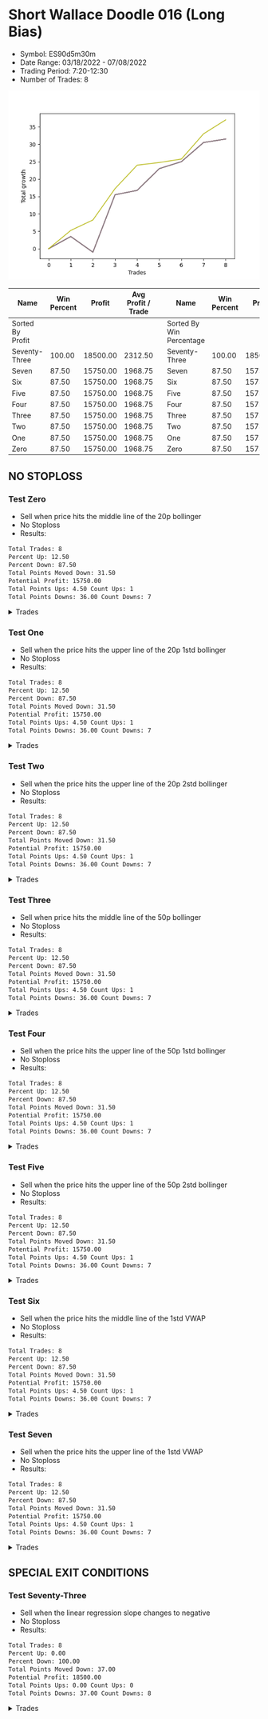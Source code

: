 # Short Wallace Doodle 016 (Long Bias)
- Symbol: ES90d5m30m
- Date Range: 03/18/2022 - 07/08/2022
- Trading Period: 7:20-12:30
- Number of Trades: 8

![Plot](ShortWallaceDoodle016ES90d5m30m(LongBias).png)

| Name | Win Percent | Profit | Avg Profit / Trade |     | Name | Win Percent | Profit | Avg Profit / Trade |
| ---- | ----------- | ------ | ------------------ | --- | ---- | ----------- | ------ | ------------------ |
| Sorted By <br> Profit | | | | | Sorted By <br> Win Percentage ||||
| Seventy-Three | 100.00 | 18500.00 | 2312.50 |     | Seventy-Three | 100.00 | 18500.00 | 2312.50 |
| Seven | 87.50 | 15750.00 | 1968.75 |     | Seven | 87.50 | 15750.00 | 1968.75 |
| Six | 87.50 | 15750.00 | 1968.75 |     | Six | 87.50 | 15750.00 | 1968.75 |
| Five | 87.50 | 15750.00 | 1968.75 |     | Five | 87.50 | 15750.00 | 1968.75 |
| Four | 87.50 | 15750.00 | 1968.75 |     | Four | 87.50 | 15750.00 | 1968.75 |
| Three | 87.50 | 15750.00 | 1968.75 |     | Three | 87.50 | 15750.00 | 1968.75 |
| Two | 87.50 | 15750.00 | 1968.75 |     | Two | 87.50 | 15750.00 | 1968.75 |
| One | 87.50 | 15750.00 | 1968.75 |     | One | 87.50 | 15750.00 | 1968.75 |
| Zero | 87.50 | 15750.00 | 1968.75 |     | Zero | 87.50 | 15750.00 | 1968.75 |

## NO STOPLOSS

### Test Zero
* Sell when price hits the middle line of the 20p bollinger
* No Stoploss
* Results:
```
Total Trades: 8
Percent Up: 12.50
Percent Down: 87.50
Total Points Moved Down: 31.50
Potential Profit: 15750.00
Total Points Ups: 4.50 Count Ups: 1
Total Points Downs: 36.00 Count Downs: 7
```

<details><summary>Trades</summary>

<code>In: 2022-04-19 07:50:00		Out: 2022-04-19 08:20:55		Total Position Time: 30:55		Total Move Down: 3.50		Total to Date: 3.50</code> <br />
<code>In: 2022-04-28 10:20:00		Out: 2022-04-28 10:50:55		Total Position Time: 30:55		Total Move Down: -4.50		Total to Date: -1.00</code> <br />
<code>In: 2022-05-25 12:15:00		Out: 2022-05-25 12:45:55		Total Position Time: 30:55		Total Move Down: 16.50		Total to Date: 15.50</code> <br />
<code>In: 2022-05-26 07:25:00		Out: 2022-05-26 07:55:55		Total Position Time: 30:55		Total Move Down: 1.25		Total to Date: 16.75</code> <br />
<code>In: 2022-05-27 07:25:00		Out: 2022-05-27 07:55:55		Total Position Time: 30:55		Total Move Down: 6.25		Total to Date: 23.00</code> <br />
<code>In: 2022-05-27 12:30:00		Out: 2022-05-27 12:46:00		Total Position Time: 16:00		Total Move Down: 2.00		Total to Date: 25.00</code> <br />
<code>In: 2022-06-24 07:25:00		Out: 2022-06-24 07:55:55		Total Position Time: 30:55		Total Move Down: 5.50		Total to Date: 30.50</code> <br />
<code>In: 2022-07-07 11:30:00		Out: 2022-07-07 12:00:55		Total Position Time: 30:55		Total Move Down: 1.00		Total to Date: 31.50</code> <br />


</details>

### Test One
* Sell when the price hits the upper line of the 20p 1std bollinger
* No Stoploss
* Results:
```
Total Trades: 8
Percent Up: 12.50
Percent Down: 87.50
Total Points Moved Down: 31.50
Potential Profit: 15750.00
Total Points Ups: 4.50 Count Ups: 1
Total Points Downs: 36.00 Count Downs: 7
```

<details><summary>Trades</summary>

<code>In: 2022-04-19 07:50:00		Out: 2022-04-19 08:20:55		Total Position Time: 30:55		Total Move Down: 3.50		Total to Date: 3.50</code> <br />
<code>In: 2022-04-28 10:20:00		Out: 2022-04-28 10:50:55		Total Position Time: 30:55		Total Move Down: -4.50		Total to Date: -1.00</code> <br />
<code>In: 2022-05-25 12:15:00		Out: 2022-05-25 12:45:55		Total Position Time: 30:55		Total Move Down: 16.50		Total to Date: 15.50</code> <br />
<code>In: 2022-05-26 07:25:00		Out: 2022-05-26 07:55:55		Total Position Time: 30:55		Total Move Down: 1.25		Total to Date: 16.75</code> <br />
<code>In: 2022-05-27 07:25:00		Out: 2022-05-27 07:55:55		Total Position Time: 30:55		Total Move Down: 6.25		Total to Date: 23.00</code> <br />
<code>In: 2022-05-27 12:30:00		Out: 2022-05-27 12:46:00		Total Position Time: 16:00		Total Move Down: 2.00		Total to Date: 25.00</code> <br />
<code>In: 2022-06-24 07:25:00		Out: 2022-06-24 07:55:55		Total Position Time: 30:55		Total Move Down: 5.50		Total to Date: 30.50</code> <br />
<code>In: 2022-07-07 11:30:00		Out: 2022-07-07 12:00:55		Total Position Time: 30:55		Total Move Down: 1.00		Total to Date: 31.50</code> <br />


</details>

### Test Two
* Sell when the price hits the upper line of the 20p 2std bollinger
* No Stoploss
* Results:
```
Total Trades: 8
Percent Up: 12.50
Percent Down: 87.50
Total Points Moved Down: 31.50
Potential Profit: 15750.00
Total Points Ups: 4.50 Count Ups: 1
Total Points Downs: 36.00 Count Downs: 7
```

<details><summary>Trades</summary>

<code>In: 2022-04-19 07:50:00		Out: 2022-04-19 08:20:55		Total Position Time: 30:55		Total Move Down: 3.50		Total to Date: 3.50</code> <br />
<code>In: 2022-04-28 10:20:00		Out: 2022-04-28 10:50:55		Total Position Time: 30:55		Total Move Down: -4.50		Total to Date: -1.00</code> <br />
<code>In: 2022-05-25 12:15:00		Out: 2022-05-25 12:45:55		Total Position Time: 30:55		Total Move Down: 16.50		Total to Date: 15.50</code> <br />
<code>In: 2022-05-26 07:25:00		Out: 2022-05-26 07:55:55		Total Position Time: 30:55		Total Move Down: 1.25		Total to Date: 16.75</code> <br />
<code>In: 2022-05-27 07:25:00		Out: 2022-05-27 07:55:55		Total Position Time: 30:55		Total Move Down: 6.25		Total to Date: 23.00</code> <br />
<code>In: 2022-05-27 12:30:00		Out: 2022-05-27 12:46:00		Total Position Time: 16:00		Total Move Down: 2.00		Total to Date: 25.00</code> <br />
<code>In: 2022-06-24 07:25:00		Out: 2022-06-24 07:55:55		Total Position Time: 30:55		Total Move Down: 5.50		Total to Date: 30.50</code> <br />
<code>In: 2022-07-07 11:30:00		Out: 2022-07-07 12:00:55		Total Position Time: 30:55		Total Move Down: 1.00		Total to Date: 31.50</code> <br />


</details>

### Test Three
* Sell when price hits the middle line of the 50p bollinger
* No Stoploss
* Results:
```
Total Trades: 8
Percent Up: 12.50
Percent Down: 87.50
Total Points Moved Down: 31.50
Potential Profit: 15750.00
Total Points Ups: 4.50 Count Ups: 1
Total Points Downs: 36.00 Count Downs: 7
```

<details><summary>Trades</summary>

<code>In: 2022-04-19 07:50:00		Out: 2022-04-19 08:20:55		Total Position Time: 30:55		Total Move Down: 3.50		Total to Date: 3.50</code> <br />
<code>In: 2022-04-28 10:20:00		Out: 2022-04-28 10:50:55		Total Position Time: 30:55		Total Move Down: -4.50		Total to Date: -1.00</code> <br />
<code>In: 2022-05-25 12:15:00		Out: 2022-05-25 12:45:55		Total Position Time: 30:55		Total Move Down: 16.50		Total to Date: 15.50</code> <br />
<code>In: 2022-05-26 07:25:00		Out: 2022-05-26 07:55:55		Total Position Time: 30:55		Total Move Down: 1.25		Total to Date: 16.75</code> <br />
<code>In: 2022-05-27 07:25:00		Out: 2022-05-27 07:55:55		Total Position Time: 30:55		Total Move Down: 6.25		Total to Date: 23.00</code> <br />
<code>In: 2022-05-27 12:30:00		Out: 2022-05-27 12:46:00		Total Position Time: 16:00		Total Move Down: 2.00		Total to Date: 25.00</code> <br />
<code>In: 2022-06-24 07:25:00		Out: 2022-06-24 07:55:55		Total Position Time: 30:55		Total Move Down: 5.50		Total to Date: 30.50</code> <br />
<code>In: 2022-07-07 11:30:00		Out: 2022-07-07 12:00:55		Total Position Time: 30:55		Total Move Down: 1.00		Total to Date: 31.50</code> <br />


</details>

### Test Four
* Sell when the price hits the upper line of the 50p 1std bollinger
* No Stoploss
* Results:
```
Total Trades: 8
Percent Up: 12.50
Percent Down: 87.50
Total Points Moved Down: 31.50
Potential Profit: 15750.00
Total Points Ups: 4.50 Count Ups: 1
Total Points Downs: 36.00 Count Downs: 7
```

<details><summary>Trades</summary>

<code>In: 2022-04-19 07:50:00		Out: 2022-04-19 08:20:55		Total Position Time: 30:55		Total Move Down: 3.50		Total to Date: 3.50</code> <br />
<code>In: 2022-04-28 10:20:00		Out: 2022-04-28 10:50:55		Total Position Time: 30:55		Total Move Down: -4.50		Total to Date: -1.00</code> <br />
<code>In: 2022-05-25 12:15:00		Out: 2022-05-25 12:45:55		Total Position Time: 30:55		Total Move Down: 16.50		Total to Date: 15.50</code> <br />
<code>In: 2022-05-26 07:25:00		Out: 2022-05-26 07:55:55		Total Position Time: 30:55		Total Move Down: 1.25		Total to Date: 16.75</code> <br />
<code>In: 2022-05-27 07:25:00		Out: 2022-05-27 07:55:55		Total Position Time: 30:55		Total Move Down: 6.25		Total to Date: 23.00</code> <br />
<code>In: 2022-05-27 12:30:00		Out: 2022-05-27 12:46:00		Total Position Time: 16:00		Total Move Down: 2.00		Total to Date: 25.00</code> <br />
<code>In: 2022-06-24 07:25:00		Out: 2022-06-24 07:55:55		Total Position Time: 30:55		Total Move Down: 5.50		Total to Date: 30.50</code> <br />
<code>In: 2022-07-07 11:30:00		Out: 2022-07-07 12:00:55		Total Position Time: 30:55		Total Move Down: 1.00		Total to Date: 31.50</code> <br />


</details>

### Test Five
* Sell when the price hits the upper line of the 50p 2std bollinger
* No Stoploss
* Results:
```
Total Trades: 8
Percent Up: 12.50
Percent Down: 87.50
Total Points Moved Down: 31.50
Potential Profit: 15750.00
Total Points Ups: 4.50 Count Ups: 1
Total Points Downs: 36.00 Count Downs: 7
```

<details><summary>Trades</summary>

<code>In: 2022-04-19 07:50:00		Out: 2022-04-19 08:20:55		Total Position Time: 30:55		Total Move Down: 3.50		Total to Date: 3.50</code> <br />
<code>In: 2022-04-28 10:20:00		Out: 2022-04-28 10:50:55		Total Position Time: 30:55		Total Move Down: -4.50		Total to Date: -1.00</code> <br />
<code>In: 2022-05-25 12:15:00		Out: 2022-05-25 12:45:55		Total Position Time: 30:55		Total Move Down: 16.50		Total to Date: 15.50</code> <br />
<code>In: 2022-05-26 07:25:00		Out: 2022-05-26 07:55:55		Total Position Time: 30:55		Total Move Down: 1.25		Total to Date: 16.75</code> <br />
<code>In: 2022-05-27 07:25:00		Out: 2022-05-27 07:55:55		Total Position Time: 30:55		Total Move Down: 6.25		Total to Date: 23.00</code> <br />
<code>In: 2022-05-27 12:30:00		Out: 2022-05-27 12:46:00		Total Position Time: 16:00		Total Move Down: 2.00		Total to Date: 25.00</code> <br />
<code>In: 2022-06-24 07:25:00		Out: 2022-06-24 07:55:55		Total Position Time: 30:55		Total Move Down: 5.50		Total to Date: 30.50</code> <br />
<code>In: 2022-07-07 11:30:00		Out: 2022-07-07 12:00:55		Total Position Time: 30:55		Total Move Down: 1.00		Total to Date: 31.50</code> <br />


</details>

### Test Six
* Sell when the price hits the middle line of the 1std VWAP
* No Stoploss
* Results:
```
Total Trades: 8
Percent Up: 12.50
Percent Down: 87.50
Total Points Moved Down: 31.50
Potential Profit: 15750.00
Total Points Ups: 4.50 Count Ups: 1
Total Points Downs: 36.00 Count Downs: 7
```

<details><summary>Trades</summary>

<code>In: 2022-04-19 07:50:00		Out: 2022-04-19 08:20:55		Total Position Time: 30:55		Total Move Down: 3.50		Total to Date: 3.50</code> <br />
<code>In: 2022-04-28 10:20:00		Out: 2022-04-28 10:50:55		Total Position Time: 30:55		Total Move Down: -4.50		Total to Date: -1.00</code> <br />
<code>In: 2022-05-25 12:15:00		Out: 2022-05-25 12:45:55		Total Position Time: 30:55		Total Move Down: 16.50		Total to Date: 15.50</code> <br />
<code>In: 2022-05-26 07:25:00		Out: 2022-05-26 07:55:55		Total Position Time: 30:55		Total Move Down: 1.25		Total to Date: 16.75</code> <br />
<code>In: 2022-05-27 07:25:00		Out: 2022-05-27 07:55:55		Total Position Time: 30:55		Total Move Down: 6.25		Total to Date: 23.00</code> <br />
<code>In: 2022-05-27 12:30:00		Out: 2022-05-27 12:46:00		Total Position Time: 16:00		Total Move Down: 2.00		Total to Date: 25.00</code> <br />
<code>In: 2022-06-24 07:25:00		Out: 2022-06-24 07:55:55		Total Position Time: 30:55		Total Move Down: 5.50		Total to Date: 30.50</code> <br />
<code>In: 2022-07-07 11:30:00		Out: 2022-07-07 12:00:55		Total Position Time: 30:55		Total Move Down: 1.00		Total to Date: 31.50</code> <br />


</details>

### Test Seven
* Sell when the price hits the upper line of the 1std VWAP
* No Stoploss
* Results:
```
Total Trades: 8
Percent Up: 12.50
Percent Down: 87.50
Total Points Moved Down: 31.50
Potential Profit: 15750.00
Total Points Ups: 4.50 Count Ups: 1
Total Points Downs: 36.00 Count Downs: 7
```

<details><summary>Trades</summary>

<code>In: 2022-04-19 07:50:00		Out: 2022-04-19 08:20:55		Total Position Time: 30:55		Total Move Down: 3.50		Total to Date: 3.50</code> <br />
<code>In: 2022-04-28 10:20:00		Out: 2022-04-28 10:50:55		Total Position Time: 30:55		Total Move Down: -4.50		Total to Date: -1.00</code> <br />
<code>In: 2022-05-25 12:15:00		Out: 2022-05-25 12:45:55		Total Position Time: 30:55		Total Move Down: 16.50		Total to Date: 15.50</code> <br />
<code>In: 2022-05-26 07:25:00		Out: 2022-05-26 07:55:55		Total Position Time: 30:55		Total Move Down: 1.25		Total to Date: 16.75</code> <br />
<code>In: 2022-05-27 07:25:00		Out: 2022-05-27 07:55:55		Total Position Time: 30:55		Total Move Down: 6.25		Total to Date: 23.00</code> <br />
<code>In: 2022-05-27 12:30:00		Out: 2022-05-27 12:46:00		Total Position Time: 16:00		Total Move Down: 2.00		Total to Date: 25.00</code> <br />
<code>In: 2022-06-24 07:25:00		Out: 2022-06-24 07:55:55		Total Position Time: 30:55		Total Move Down: 5.50		Total to Date: 30.50</code> <br />
<code>In: 2022-07-07 11:30:00		Out: 2022-07-07 12:00:55		Total Position Time: 30:55		Total Move Down: 1.00		Total to Date: 31.50</code> <br />


</details>

## SPECIAL EXIT CONDITIONS 

### Test Seventy-Three
* Sell when the linear regression slope changes to negative
* No Stoploss
* Results:
```
Total Trades: 8
Percent Up: 0.00
Percent Down: 100.00
Total Points Moved Down: 37.00
Potential Profit: 18500.00
Total Points Ups: 0.00 Count Ups: 0
Total Points Downs: 37.00 Count Downs: 8
```

<details><summary>Trades</summary>

<code>In: 2022-04-19 07:50:00		Out: 2022-04-19 07:55:05		Total Position Time: 05:05		Total Move Down: 5.25		Total to Date: 5.25</code> <br />
<code>In: 2022-04-28 10:20:00		Out: 2022-04-28 10:27:05		Total Position Time: 07:05		Total Move Down: 3.00		Total to Date: 8.25</code> <br />
<code>In: 2022-05-25 12:15:00		Out: 2022-05-25 12:33:05		Total Position Time: 18:05		Total Move Down: 9.00		Total to Date: 17.25</code> <br />
<code>In: 2022-05-26 07:25:00		Out: 2022-05-26 07:33:05		Total Position Time: 08:05		Total Move Down: 6.75		Total to Date: 24.00</code> <br />
<code>In: 2022-05-27 07:25:00		Out: 2022-05-27 07:36:05		Total Position Time: 11:05		Total Move Down: 0.75		Total to Date: 24.75</code> <br />
<code>In: 2022-05-27 12:30:00		Out: 2022-05-27 12:34:05		Total Position Time: 04:05		Total Move Down: 1.00		Total to Date: 25.75</code> <br />
<code>In: 2022-06-24 07:25:00		Out: 2022-06-24 07:39:05		Total Position Time: 14:05		Total Move Down: 7.25		Total to Date: 33.00</code> <br />
<code>In: 2022-07-07 11:30:00		Out: 2022-07-07 11:38:05		Total Position Time: 08:05		Total Move Down: 4.00		Total to Date: 37.00</code> <br />


</details>